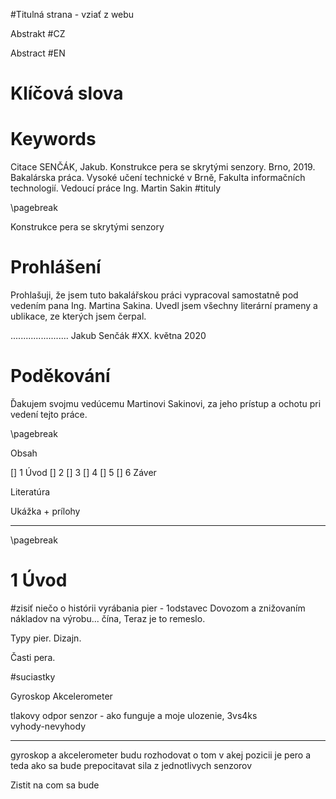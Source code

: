 #Titulná strana - vziať z webu

Abstrakt
#CZ

Abstract
#EN

# Klíčová slova


# Keywords

Citace
SENČÁK, Jakub. Konstrukce pera se skrytými senzory. Brno, 2019. Bakalárska práca. Vysoké učení technické v Brně, Fakulta informačních technologií.
Vedoucí práce Ing. Martin Sakin #tituly

\pagebreak

Konstrukce pera se skrytými senzory

# Prohlášení

Prohlašuji, že jsem tuto bakalářskou práci vypracoval samostatně pod vedením pana Ing. Martina Sakina. Uvedl jsem všechny literární prameny a ublikace, ze kterých jsem čerpal.

.......................
Jakub Senčák
#XX. května 2020


# Poděkování

Ďakujem svojmu vedúcemu Martinovi Sakinovi, za jeho prístup a ochotu pri vedení tejto práce. 

\pagebreak

Obsah

[] 1 Úvod
[] 2 
[] 3
[] 4
[] 5
[] 6 Záver

Literatúra

Ukážka + prílohy

---------------------------------------------------------------------------

\pagebreak

# 1 Úvod

#zisiť niečo o histórii vyrábania pier - 1odstavec
Dovozom a znižovaním nákladov na výrobu... čína, Teraz je to remeslo.



Typy pier.
Dizajn.

Časti pera.

#suciastky

Gyroskop
Akcelerometer

tlakovy odpor senzor - ako funguje a moje ulozenie, 3vs4ks  
vyhody-nevyhody


----
gyroskop a akcelerometer budu rozhodovat o tom v akej pozicii je pero a teda ako sa bude prepocitavat sila z jednotlivych senzorov



Zistit na com sa bude 
















